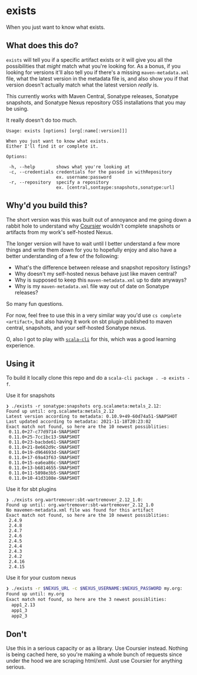 # exists

When you just want to know what exists.

## What does this do?

`exists` will tell you if a specific artifact exists or it will give you all the
possibilities that _might_ match what you're looking for. As a bonus, if you
looking for versions it'll also tell you if there's a missing
`maven-metadata.xml` file, what the latest version in the metadata file is, and
also show you if that version doesn't actually match what the latest version
_really_ is.

This currently works with Maven Central, Sonatype releases, Sonatype snapshots,
and Sonatype Nexus repository OSS installations that you may be using.

It really doesn't do too much.

```
Usage: exists [options] [org[:name[:version]]]

When you just want to know what exists.
Either I'll find it or complete it.

Options:

 -h, --help        shows what you're looking at
 -c, --credentials credentials for the passed in withRepository
                   ex. username:password
 -r, --repository  specify a repository
                   ex. [central,sontaype:snapshots,sonatype:url]
```

## Why'd you build this?

The short version was this was built out of annoyance and me going down a rabbit
hole to understand why [Coursier](https://github.com/coursier/coursier) wouldn't
complete snapshots or artifacts from my work's self-hosted Nexus.

The longer version will have to wait until I better understand a few more things
and write them down for you to hopefully enjoy and also have a better
understanding of a few of the following:

  - What's the difference between release and snapshot repository listings?
  - Why doesn't my self-hosted nexus behave just like maven central?
  - Why is supposed to keep this `maven-metadata.xml` up to date anyways?
  - Why is my `maven-metadata.xml` file way out of date on Sonatype releases?

So many fun questions.

For now, feel free to use this in a very similar way you'd use `cs complete
<artifact>`, but also having it work on sbt plugin published to maven central,
snapshots, and your self-hosted Sonatype nexus.

O, also I got to play with [`scala-cli`](https://scala-cli.virtuslab.org/) for
this, which was a good learning experience.

## Using it

To build it locally clone this repo and do a `scala-cli package . -o exists -f`.

Use it for snapshots
```
❯ ./exists -r sonatype:snapshots org.scalameta:metals_2.12:
Found up until: org.scalameta:metals_2.12
Latest version according to metadata: 0.10.9+49-60d74a51-SNAPSHOT
Last updated according to metadata: 2021-11-18T20:23:02
Exact match not found, so here are the 10 newest possiblities:
 0.11.0+27-c77d9714-SNAPSHOT
 0.11.0+25-7cc1bc13-SNAPSHOT
 0.11.0+23-bacbde61-SNAPSHOT
 0.11.0+21-8e662d9c-SNAPSHOT
 0.11.0+19-d964693d-SNAPSHOT
 0.11.0+17-69a43f63-SNAPSHOT
 0.11.0+15-ea6ea86c-SNAPSHOT
 0.11.0+13-b6814655-SNAPSHOT
 0.11.0+11-5898e3b5-SNAPSHOT
 0.11.0+10-41d3108e-SNAPSHOT
```

Use it for sbt plugins
```
❯ ./exists org.wartremover:sbt-wartremover_2.12_1.0:
Found up until: org.wartremover:sbt-wartremover_2.12_1.0
No mavemen-metadata.xml file was found for this artifact
Exact match not found, so here are the 10 newest possiblities:
 2.4.9
 2.4.8
 2.4.7
 2.4.6
 2.4.5
 2.4.4
 2.4.3
 2.4.2
 2.4.16
 2.4.15
```

Use it for your custom nexus
```sh
❯ ./exists -r $NEXUS_URL -c $NEXUS_USERNAME:$NEXUS_PASSWORD my.org:
Found up until: my.org
Exact match not found, so here are the 3 newest possiblities:
  app1_2.13
  app1_3
  app2_3
```

## Don't

Use this in a serious capacity or as a library. Use Coursier instead. Nothing is
being cached here, so you're making a whole bunch of requests since under the
hood we are scraping html/xml. Just use Coursier for anything serious.

